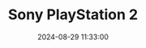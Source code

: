 ---
layout: post
title: Sony PlayStation 2
summary: 
date: '2024-08-29 11:33:00'
#tags: [Consoles, PlayStation, Sony]
tags: [Consoles]
---